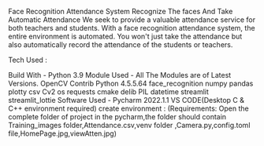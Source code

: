Face Recognition Attendance System
  Recognize The faces And Take Automatic Attendance
We seek to provide a valuable attendance service for both teachers and students.
With a face recognition attendance system, the entire environment is automated. You won't just take the attendance but also automatically record the attendance of the students or teachers.

Tech Used :

Build With -  Python 3.9
Module Used - All The Modules are of Latest Versions.
OpenCV Contrib  Python 4.5.5.64
face_recognition
numpy
pandas
plotty
csv
Cv2
os
requests
cmake
delib
PIL
datetime
streamlit
streamlit_lottie
Software Used -
Pycharm 2022.1.1
VS CODE(Desktop C & C++ environment required)
create environment :
(Requirements: Open the complete folder of project in the pycharm,the folder should contain Training_images folder,Attendance.csv,venv folder ,Camera.py,config.toml file,HomePage.jpg,viewAtten.jpg) 

